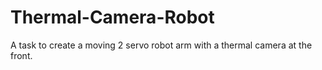 # Thermal-Camera-Robot
A task to create a moving 2 servo robot arm with a thermal camera at the front.
